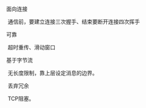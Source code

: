 面向连接

​	通信前，要建立连接三次握手、结束要断开连接四次挥手

可靠

​	超时重传、滑动窗口

基于字节流

​	无长度限制，靠上层设定消息的边界。

​	丢弃冗余

​	TCP阻塞。

​	